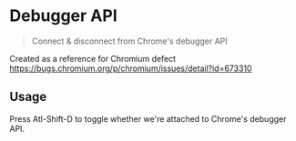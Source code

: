 # Debugger API

> Connect & disconnect from Chrome's debugger API

Created as a reference for Chromium defect https://bugs.chromium.org/p/chromium/issues/detail?id=673310

## Usage
Press Atl-Shift-D to toggle whether we're attached to Chrome's debugger API.